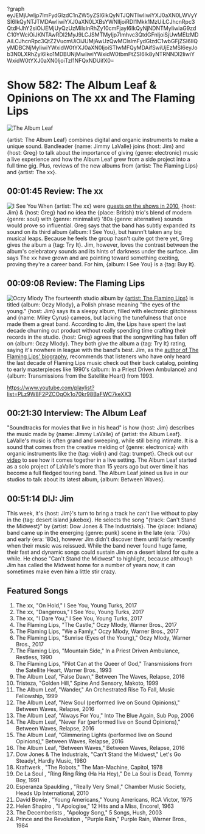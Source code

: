 ?graph eyJEMjUwIjp7ImFydGlzdC1nZW5yZSI6IkQyNTJQNTIwIiwiYXJ0aXN0LWVyYSI6IkQyNTJTMDAwIiwiYXJ0aXN0LXBsYWNlIjoiRDI1Mkk1MzUiLCJhcnRpc3QtdHJhY2siOiJEMjUyQzUzMiIsInRhZy10cmFjayI6IkQyNjNDNTMyIiwiaG9zdC10YWciOiJKNTAwRDI2MyJ9LCJSMTMyIjp7Imhvc3QtdGFnIjoiSjUwMEIzMDAiLCJhcnRpc3QtZ2VucmUiOiJUMjAwUzQwMCIsImFydGlzdC1wbGFjZSI6IlQyMDBCNjMyIiwiYWxidW0tYXJ0aXN0IjoiSTIwMFQyMDAifSwiUjEzMSI6eyJob3N0LXRhZyI6Iko1MDBUNjMwIiwiYWxidW0tbmFtZSI6Ik8yNTRNNDI2IiwiYWxidW0tYXJ0aXN0IjoiTzI1NFQxNDUifX0=

# Show 582: The Album Leaf & Opinions on The xx and The Flaming Lips

![The Album Leaf](https://sound-images.s3.amazonaws.com/images/2017/albumleaf_web.jpg)

{artist: The Album Leaf} combines digital and organic instruments to make a unique sound. Bandleader {name: Jimmy LaValle} joins {host: Jim} and {host: Greg} to talk about the importance of giving {genre: electronic} music a live experience and how the Album Leaf grew from a side project into a full time gig. Plus, reviews of the new albums from {artist: The Flaming Lips} and {artist: The xx}.

## 00:01:45 Review: The xx
![I See You](http://is1.mzstatic.com/image/thumb/Music71/v4/8d/de/b0/8ddeb0e6-1163-6d8b-5d3a-4962efd12747/source/600x600bb.jpg "315473044/1170763548")
When {artist: The xx} were [guests on the shows in 2010](http://soundopinions.org/show/233/), {host: Jim} & {host: Greg} had no idea the {place: British} trio's blend of modern {genre: soul} with {genre: minimalist} '80s {genre: alternative} sounds would prove so influential. Greg says that the band has subtly expanded its sound on its third album {album: I See You}, but hasnn't taken any big musical leaps. Because he feels the group hasn't quite got there yet, Greg gives the album a {tag: Try It}. Jim, however, loves the contrast between the album's celebratory sounds and its hints of darkness under the surface. Jim says The xx have grown and are pointing toward something exciting, proving they're a career band. For him, {album: I See You} is a {tag: Buy It}.

## 00:09:08 Review: The Flaming Lips
![Oczy Mlody](http://is3.mzstatic.com/image/thumb/Music71/v4/47/4e/8b/474e8bff-2f54-2a8f-d9f5-cfe7309dfc8f/source/600x600bb.jpg "156604/1164489157")
The fourteenth studio album by [{artist: The Flaming Lips}](http://soundopinions.org/show/94/) is titled {album: Oczy Mlody}, a Polish phrase meaning "the eyes of the young." {host: Jim} says its a sleepy album, filled with electronic glitchiness and {name: Miley Cyrus} cameos, but lacking the tunefulness that once made them a great band. According to Jim, the Lips have spent the last decade churning out product without really spending time crafting their records in the studio. {host: Greg} agrees that the songwriting has fallen off on {album: Oczy Mlody}. They both give the album a {tag: Try It} rating, saying it's nowhere in league with the band's best. Jim, as the [author of The Flaming Lips' biography](http://www.jimdero.com/LipsOpen.htm), recommends that listeners who have only heard the last decade of Flaming Lips music check out their back catalog, pointing to early masterpieces like 1990's {album: In a Priest Driven Ambulance} and {album: Transmissions from the Satellite Heart} from 1993.

https://www.youtube.com/playlist?list=PLz9W8F2PZCOqOk1o70kr98BaFWC7keXX3

## 00:21:30 Interview: The Album Leaf
"Soundtracks for movies that live in his head" is how {host: Jim} describes the music made by {name: Jimmy LaValle} of {artist: the Album Leaf}. LaValle's music is often grand and sweeping, while still being intimate. It is a sound that comes from the creative melding of {genre: electronica} with organic instruments like the {tag: violin} and {tag: trumpet}. Check out our [video](https://www.facebook.com/soundopinions/videos/10154034257491431/) to see how it comes together in a live setting. The Album Leaf started as a solo project of LaValle's more than 15 years ago but over time it has become a full fledged touring band. The Album Leaf joined us live in our studios to talk about its latest album, {album: Between Waves}. 

## 00:51:14 DIJ: Jim

This week, it's {host: Jim}'s turn to bring a track he can't live without to play in the {tag: desert island jukebox}. He selects the song "{track: Can't Stand the Midwest}" by {artist: Dow Jones & The Industrials}. The {place: Indiana} band came up in the emerging {genre: punk} scene in the late {era: '70s} and early {era: '80s}, however Jim didn't discover them until fairly recently when their music was reissued. While the band never found huge fame, their fast and dynamic songs could sustain Jim on a desert island for quite a while. He chose "Can't Stand the Midwest" to highlight, because although Jim has called the Midwest home for a number of years now, it can sometimes make even him a little stir crazy.


## Featured Songs


1. The xx, "On Hold," I See You, Young Turks, 2017
1. The xx, "Dangerous," I See You, Young Turks, 2017
1. The xx, "I Dare You," I See You, Young Turks, 2017
1. The Flaming Lips, "The Castle," Oczy Mlody, Warner Bros., 2017
1. The Flaming Lips, "We a Famly," Oczy Mlody, Warner Bros., 2017
1. The Flaming Lips, "Sunrise (Eyes of the Young)," Oczy Mlody, Warner Bros., 2017
1. The Flaming Lips, "Mountain Side," In a Priest Driven Ambulance, Restless, 1990
1. The Flaming Lips, "Pilot Can at the Queer of God," Transmissions from the Satellite Heart, Warner Bros., 1993
1. The Album Leaf, "False Dawn," Between The Waves, Relapse, 2016
1. Tristeza, "Golden Hill," Spine And Sensory, Makoto, 1999
1. The Album Leaf, "Wander," An Orchestrated Rise To Fall, Music Fellowship, 1999
1. The Album Leaf, "New Soul (performed live on Sound Opinions)," Between Waves, Relapse, 2016
1. The Album Leaf, "Always For You," Into The Blue Again, Sub Pop, 2006
1. The Album Leaf, "Never Far (performed live on Sound Opinions)," Between Waves, Relapse, 2016
1. The Album Leaf, "Glimmering Lights (performed live on Sound Opinions)," Between Waves, Relapse, 2016
1. The Album Leaf, "Between Waves," Between Waves, Relapse, 2016
1. Dow Jones & The Industrials, "Can't Stand the Midwest," Let's Go Steady!, Hardly Music, 1980
1. Kraftwerk , "The Robots," The Man-Machine, Capitol, 1978
1. De La Soul , "Ring Ring Ring (Ha Ha Hey)," De La Soul is Dead, Tommy Boy, 1991
1. Esperanza Spaulding , "Really Very Small," Chamber Music Society, Heads Up International, 2010
1. David Bowie , "Young Americans," Young Americans, RCA Victor, 1975
1. Helen Shapiro , "I Apologise," 12 Hits and a Miss, Encore!, 1963
1. The Decemberists , "Apology Song," 5 Songs, Hush, 2003
1. Prince and the Revolution , "Purple Rain," Purple Rain, Warner Bros., 1984
